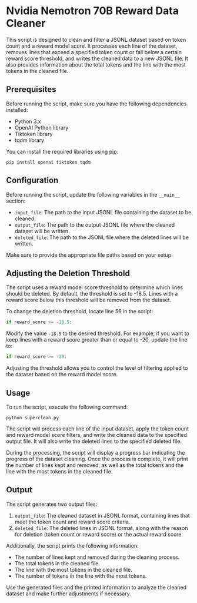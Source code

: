 # Nvidia Nemotron 70B Reward Data Cleaner

This script is designed to clean and filter a JSONL dataset based on token count and a reward model score. It processes each line of the dataset, removes lines that exceed a specified token count or fall below a certain reward score threshold, and writes the cleaned data to a new JSONL file. It also provides information about the total tokens and the line with the most tokens in the cleaned file.

## Prerequisites

Before running the script, make sure you have the following dependencies installed:

- Python 3.x
- OpenAI Python library
- Tiktoken library
- tqdm library

You can install the required libraries using pip:

```
pip install openai tiktoken tqdm
```

## Configuration

Before running the script, update the following variables in the `__main__` section:

- `input_file`: The path to the input JSONL file containing the dataset to be cleaned.
- `output_file`: The path to the output JSONL file where the cleaned dataset will be written.
- `deleted_file`: The path to the JSONL file where the deleted lines will be written.

Make sure to provide the appropriate file paths based on your setup.

## Adjusting the Deletion Threshold

The script uses a reward model score threshold to determine which lines should be deleted. By default, the threshold is set to -18.5. Lines with a reward score below this threshold will be removed from the dataset.

To change the deletion threshold, locate line 56 in the script:

```python
if reward_score >= -18.5:
```

Modify the value `-18.5` to the desired threshold. For example, if you want to keep lines with a reward score greater than or equal to -20, update the line to:

```python
if reward_score >= -20:
```

Adjusting the threshold allows you to control the level of filtering applied to the dataset based on the reward model score.

## Usage

To run the script, execute the following command:

```
python superclean.py
```

The script will process each line of the input dataset, apply the token count and reward model score filters, and write the cleaned data to the specified output file. It will also write the deleted lines to the specified deleted file.

During the processing, the script will display a progress bar indicating the progress of the dataset cleaning. Once the process is complete, it will print the number of lines kept and removed, as well as the total tokens and the line with the most tokens in the cleaned file.

## Output

The script generates two output files:

1. `output_file`: The cleaned dataset in JSONL format, containing lines that meet the token count and reward score criteria.
2. `deleted_file`: The deleted lines in JSONL format, along with the reason for deletion (token count or reward score) or the actual reward score.

Additionally, the script prints the following information:

- The number of lines kept and removed during the cleaning process.
- The total tokens in the cleaned file.
- The line with the most tokens in the cleaned file.
- The number of tokens in the line with the most tokens.

Use the generated files and the printed information to analyze the cleaned dataset and make further adjustments if necessary.
